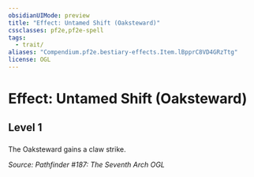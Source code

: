 ```yaml
---
obsidianUIMode: preview
title: "Effect: Untamed Shift (Oaksteward)"
cssclasses: pf2e,pf2e-spell
tags:
  - trait/
aliases: "Compendium.pf2e.bestiary-effects.Item.lBpprC8VD4GRzTtg"
license: OGL
---
```

# Effect: Untamed Shift (Oaksteward)
## Level 1
### 






The Oaksteward gains a claw strike.

*Source: Pathfinder #187: The Seventh Arch*
*OGL*